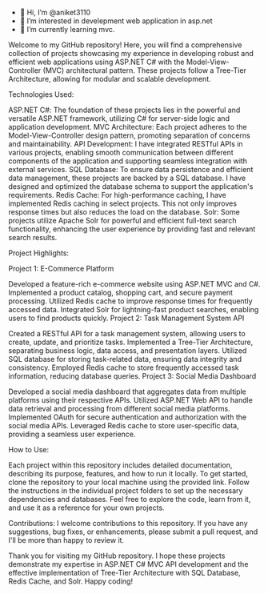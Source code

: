 - 👋 Hi, I’m @aniket3110
- 👀 I’m interested in develepment web application in asp.net
- 🌱 I’m currently learning mvc. 


Welcome to my GitHub repository! Here, you will find a comprehensive collection of projects showcasing my experience in developing robust and efficient web applications using ASP.NET C# with the Model-View-Controller (MVC) architectural pattern. These projects follow a Tree-Tier Architecture, allowing for modular and scalable development.



Technologies Used:

ASP.NET C#: The foundation of these projects lies in the powerful and versatile ASP.NET framework, utilizing C# for server-side logic and application development.
MVC Architecture: Each project adheres to the Model-View-Controller design pattern, promoting separation of concerns and maintainability.
API Development: I have integrated RESTful APIs in various projects, enabling smooth communication between different components of the application and supporting seamless integration with external services.
SQL Database: To ensure data persistence and efficient data management, these projects are backed by a SQL database. I have designed and optimized the database schema to support the application's requirements.
Redis Cache: For high-performance caching, I have implemented Redis caching in select projects. This not only improves response times but also reduces the load on the database.
Solr: Some projects utilize Apache Solr for powerful and efficient full-text search functionality, enhancing the user experience by providing fast and relevant search results.



Project Highlights:

Project 1: E-Commerce Platform

Developed a feature-rich e-commerce website using ASP.NET MVC and C#.
Implemented a product catalog, shopping cart, and secure payment processing.
Utilized Redis cache to improve response times for frequently accessed data.
Integrated Solr for lightning-fast product searches, enabling users to find products quickly.
Project 2: Task Management System API

Created a RESTful API for a task management system, allowing users to create, update, and prioritize tasks.
Implemented a Tree-Tier Architecture, separating business logic, data access, and presentation layers.
Utilized SQL database for storing task-related data, ensuring data integrity and consistency.
Employed Redis cache to store frequently accessed task information, reducing database queries.
Project 3: Social Media Dashboard

Developed a social media dashboard that aggregates data from multiple platforms using their respective APIs.
Utilized ASP.NET Web API to handle data retrieval and processing from different social media platforms.
Implemented OAuth for secure authentication and authorization with the social media APIs.
Leveraged Redis cache to store user-specific data, providing a seamless user experience.



How to Use:

Each project within this repository includes detailed documentation, describing its purpose, features, and how to run it locally.
To get started, clone the repository to your local machine using the provided link.
Follow the instructions in the individual project folders to set up the necessary dependencies and databases.
Feel free to explore the code, learn from it, and use it as a reference for your own projects.



Contributions:
I welcome contributions to this repository. If you have any suggestions, bug fixes, or enhancements, please submit a pull request, and I'll be more than happy to review it.


Thank you for visiting my GitHub repository. I hope these projects demonstrate my expertise in ASP.NET C# MVC API development and the effective implementation of Tree-Tier Architecture with SQL Database, Redis Cache, and Solr. Happy coding!

